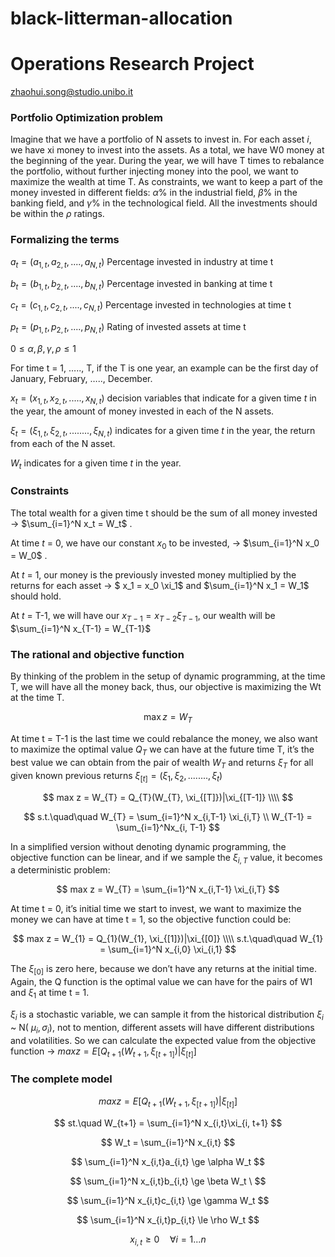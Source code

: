 # black-litterman-allocation

# Operations Research Project

zhaohui.song@studio.unibo.it

### Portfolio Optimization problem

Imagine that we have a portfolio of N assets to invest in.  For each asset $i$, we have xi money to invest into the assets. As a total, we have W0 money at the beginning of the year.  During the year, we will have T times to rebalance the portfolio, without further injecting money into the pool, we want to maximize the wealth at time T. As constraints, we want to keep a part of the money invested in different fields: $\alpha$% in the industrial field, $\beta$% in the banking field, and $\gamma$% in the technological field. All the investments should be within the $\rho$ ratings.

### Formalizing the terms

$a_t = (a_{1,t}, a_{2,t}, ...., a_{N,t})$ Percentage invested in industry at time t

$b_t = (b_{1,t}, b_{2,t}, ...., b_{N,t})$ Percentage invested in banking at time t

$c_t = (c_{1,t}, c_{2,t}, ...., c_{N,t})$ Percentage invested in technologies at time t

$p_t = (p_{1,t}, p_{2,t}, ...., p_{N,t})$ Rating of invested assets at time t

$0 \le \alpha, \beta, \gamma, \rho \le 1$

For time t = 1, ….., T, if the T is one year, an example can be the first day of January, February, ….., December.

$x_{t} = (x_{1,t}, x_{2,t}, ....., x_{N,t})$ decision variables that indicate for a given time $t$ in the year, the amount of money invested in each of the N assets.

$\xi_t = (\xi_{1,t}, \xi_{2,t}, ........, \xi_{N, t})$ indicates for a given time $t$ in the year, the return from each of the N asset.

$W_t$ indicates for a given time $t$ in the year.

### Constraints

The total wealth for a given time t should be the sum of all money invested →  $\sum_{i=1}^N x_t = W_t$ .

At time $t$ = 0, we have our constant $x_0$ to be invested,  →  $\sum_{i=1}^N x_0 = W_0$ . 

At $t$ = 1, our money is the previously invested money multiplied by the returns for each asset → $ x_1 = x_0 \xi_1$ and $\sum_{i=1}^N x_1 = W_1$ should hold. 

At $t$ = T-1, we will have our $x_{T-1} = x_{T-2}\xi_{T-1}$, our wealth will be $\sum_{i=1}^N x_{T-1} = W_{T-1}$

### The rational and objective function

By thinking of the problem in the setup of dynamic programming, at the time T, we will have all the money back, thus, our objective is maximizing the Wt at the time T.

$$
\max z = W_T
$$

At time t = T-1 is the last time we could rebalance the money, we also want to maximize the optimal value $Q_T$ we can have at the future time T, it’s the best value we can obtain from the pair of wealth $W_{T}$ and returns $\xi_{T}$ for all given known previous returns $\xi_{[t]} = (\xi_1, \xi_2, ........, \xi_t)$

$$
max z = W_{T} = Q_{T}(W_{T}, \xi_{[T]})|\xi_{[T-1]}  \\\\ 
$$

$$
s.t.\quad\quad                 W_{T} = \sum_{i=1}^N x_{i,T-1}  \xi_{i,T} \\ W_{T-1} = \sum_{i=1}^Nx_{i, T-1}
$$

In a simplified version without denoting dynamic programming, the objective function can be linear, and if we sample the $\xi_{i,T}$ value, it becomes a deterministic problem:

$$
max z = W_{T} = \sum_{i=1}^N x_{i,T-1}  \xi_{i,T}
$$

At time t = 0, it’s initial time we start to invest, we want to maximize the money we can have at time t = 1, so the objective function could be:

$$
max z = W_{1} = Q_{1}(W_{1}, \xi_{[1]})|\xi_{[0]}  \\\\ s.t.\quad\quad                 W_{1} = \sum_{i=1}^N x_{i,0}  \xi_{i,1}
$$

The $\xi_{[0]}$ is zero here, because we don’t have any returns at the initial time. Again, the Q function is the optimal value we can have for the pairs of W1 and $\xi_1$ at time t = 1. 

 $\xi_{i}$ is a stochastic variable,  we can sample it from the historical distribution $\xi_i$  ~ N( $\mu_i, \sigma_i)$, not to mention, different assets will have different distributions and volatilities. So we can calculate the expected value from the objective function → $max z = E[Q_{t+1}(W_{t+1}, \xi_{[t+1]}) | \xi_{[t]}]$

### The complete model

$$
max z = E[Q_{t+1}(W_{t+1}, \xi_{[t+1]}) | \xi_{[t]}]
$$

$$
st.\quad W_{t+1} = \sum_{i=1}^N x_{i,t}\xi_{i, t+1} 
$$

$$
W_t = \sum_{i=1}^N x_{i,t}
$$

$$
\sum_{i=1}^N x_{i,t}a_{i,t} \ge \alpha W_t 
$$

$$
\sum_{i=1}^N x_{i,t}b_{i,t} \ge \beta W_t \
$$

$$
\sum_{i=1}^N x_{i,t}c_{i,t} \ge \gamma W_t 
$$

$$
\sum_{i=1}^N x_{i,t}p_{i,t} \le \rho W_t 
$$

$$
x_{i,t} \ge 0 \quad \forall i = 1...n
$$
